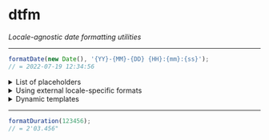 # dtfm

*Locale-agnostic date formatting utilities*

-----

```js
formatDate(new Date(), '{YY}-{MM}-{DD} {HH}:{mm}:{ss}');
// = 2022-07-19 12:34:56
```

<details>
<summary>List of placeholders</summary>

| Placeholder | Value |
|-------------|-------|
| `{Y}` | Year |
| `{YY}` | Year |
| `{YE}` | Year of a calendar era (specified by AD/BC or CE/BCE) |
| `{E}` | Christian era: AD/BC |
| `{CE}` | Common Era: CE/BCE |
| `{M}` | Month |
| `{MM}` | Month (always 2-digit, zero-padded) |
| `{MMM}` | Month abbreviation |
| `{D}` | Day |
| `{DD}` | Day (always 2-digit, zero-padded) |
| `{H}` | Hours |
| `{HH}` | Hours (always 2-digit, zero-padded) |
| `{h}` | 12h-clock hours |
| `{hh}` | 12h-clock hours (always 2-digit, zero-padded) |
| `{a}` | Day period: AM/PM |
| `{m}` | Minutes |
| `{mm}` | Minutes (always 2-digit, zero-padded) |
| `{s}` | Seconds |
| `{ss}` | Seconds (always 2-digit, zero-padded) |
| `{ms}` | Milliseconds (always 3-digit, zero-padded) |
| `{tz}` | Time zone |
| `{WD}` | Week day abbreviation |
| `{iso}` | Local time zone ISO date string |
| `{isoDate}` | Date (= `{YY}-{MM}-{DD}`) |
| `{isoTime}` | Time (= `{HH}:{mm}:{ss}`) |
| `{isoTimeMs}` | Time with milliseconds |

Unformatted date components also available as placeholder values: `timestamp`, `year`, `month`, `day`, `hours`, `hours12` (12h-clock hours), `minutes`, `seconds`, `milliseconds`, `weekDay`, `timezoneOffset`, `input` (the first argument of the `formatDate()` call).

</details>

<details>
<summary>Using external locale-specific formats</summary>

```js
formatDate(new Date(), customLocale.fullDate);
// = þriðjudagur 19. júlí 2022
```

```js
// custom-locale.js (outside the package)
const customWeekDays = [
    'sunnudagur', 'mánudagur', 'þriðjudagur', 'miðvikudagur',
    'fimmtudagur', 'föstudagur', 'laugardagur',
];
const customMonths = [
    'janúar', 'febrúar', 'mars', 'apríl', 'maí', 'júní',
    'júlí', 'ágúst', 'september', 'október', 'nóvember', 'desember',
];
const customFullDateFormat = {
    template: '{WD} {D}. {MMM} {Y}',
    transform: {
        WD: ({ weekDay }) => customWeekDays[weekDay],
        MMM: ({ month }) => customMonths[month - 1],
    },
};
export const customLocale = {
    fullDate: customFullDateFormat,
};
```
</details>

<details>
<summary>Dynamic templates</summary>

```js
let eraTemplate = ({ E }) => E === 'AD' ? '{E} {YE}' : '{YE} {E}';

formatDate('2022-07-19', eraTemplate);
// = AD 2022

formatDate(-62200000000000, eraTemplate);
// = 3 BC
```
</details>

-----

```js
formatDuration(123456);
// = 2'03.456"
```
